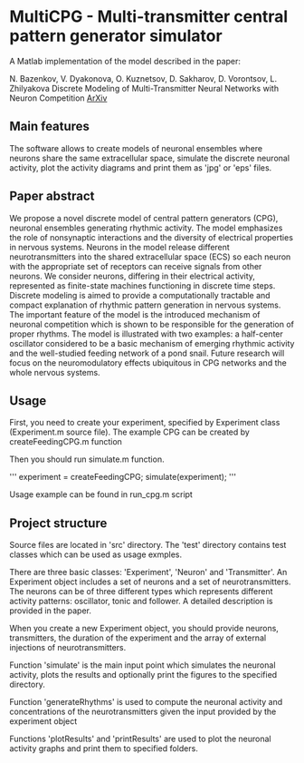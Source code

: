 # MultiCPG - Multi-transmitter central pattern generator simulator
A Matlab implementation of the model described in the paper:

N. Bazenkov, V. Dyakonova, O. Kuznetsov, D. Sakharov, D. Vorontsov, L. Zhilyakova 
Discrete Modeling of Multi-Transmitter Neural Networks with Neuron Competition
[ArXiv](https://arxiv.org/abs/1705.02176)

## Main features
The software allows to create models of neuronal ensembles where neurons share the same extracellular space, simulate the discrete neuronal activity, plot the activity diagrams and print them as 'jpg' or 'eps' files.

## Paper abstract
We propose a novel discrete model of central pattern generators (CPG), neuronal ensembles generating rhythmic activity. The model emphasizes the role of nonsynaptic interactions and the diversity of electrical properties in nervous systems. Neurons in the model release different neurotransmitters into the shared extracellular space (ECS) so each neuron with the appropriate set of receptors can receive signals from other neurons. We consider neurons, differing in their electrical activity, represented as finite-state machines functioning in discrete time steps. Discrete modeling is aimed to provide a computationally tractable and compact explanation of rhythmic pattern generation in nervous systems. The important feature of the model is the introduced mechanism of neuronal competition which is shown to be responsible for the generation of proper rhythms. The model is illustrated with two examples: a half-center oscillator considered to be a basic mechanism of emerging rhythmic activity and the well-studied feeding network of a pond snail. Future research will focus on the neuromodulatory effects ubiquitous in CPG networks and the whole nervous systems.

## Usage
First, you need to create your experiment, specified by Experiment class (Experiment.m source file).
The example CPG can be created by createFeedingCPG.m function

Then you should run simulate.m function.

'''
experiment = createFeedingCPG;
simulate(experiment);
'''

Usage example can be found in run_cpg.m script

## Project structure
Source files are located in 'src' directory. The 'test' directory contains test classes which can be used as usage exmples.

There are three basic classes: 'Experiment', 'Neuron' and 'Transmitter'.
An Experiment object includes a set of neurons and a set of neurotransmitters. The neurons can be of three different types which represents different activity patterns:
oscillator, tonic and follower. A detailed description is provided in the paper.

When you create a new Experiment object, you should provide neurons, transmitters, the duration of the experiment and the array of external injections of neurotransmitters.

Function 'simulate' is the main input point which simulates the neuronal activity, plots the results and optionally print the figures to the specified directory.

Function 'generateRhythms' is used to compute the neuronal activity and concentrations of the neurotransmitters given the input provided by the experiment object

Functions 'plotResults' and 'printResults' are used to plot the neuronal activity graphs and print them to specified folders.

